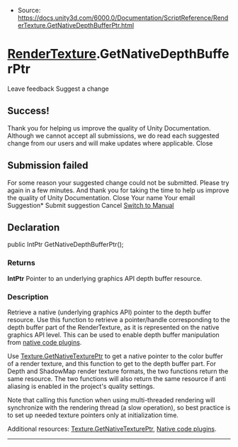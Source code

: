 * Source: https://docs.unity3d.com/6000.0/Documentation/ScriptReference/RenderTexture.GetNativeDepthBufferPtr.html

#  [RenderTexture](https://docs.unity3d.com/6000.0/Documentation/ScriptReference/RenderTexture.html).GetNativeDepthBufferPtr
Leave feedback
Suggest a change
## Success!
Thank you for helping us improve the quality of Unity Documentation. Although we cannot accept all submissions, we do read each suggested change from our users and will make updates where applicable.
Close
## Submission failed
For some reason your suggested change could not be submitted. Please <a>try again</a> in a few minutes. And thank you for taking the time to help us improve the quality of Unity Documentation.
Close
Your name Your email Suggestion* Submit suggestion
Cancel
[Switch to Manual](https://docs.unity3d.com/6000.0/Documentation/Manual/class-RenderTexture.html "Go to RenderTexture Component in the Manual")
## Declaration
public IntPtr GetNativeDepthBufferPtr(); 
### Returns
**IntPtr** Pointer to an underlying graphics API depth buffer resource. 
### Description
Retrieve a native (underlying graphics API) pointer to the depth buffer resource.
Use this function to retrieve a pointer/handle corresponding to the depth buffer part of the RenderTexture, as it is represented on the native graphics API level. This can be used to enable depth buffer manipulation from [native code plugins](https://docs.unity3d.com/6000.0/Documentation/Manual/native-plugin-interface.html).  
  
Use [Texture.GetNativeTexturePtr](https://docs.unity3d.com/6000.0/Documentation/ScriptReference/Texture.GetNativeTexturePtr.html) to get a native pointer to the color buffer of a render texture, and this function to get to the depth buffer part. For Depth and ShadowMap render texture formats, the two functions return the same resource. The two functions will also return the same resource if anti aliasing is enabled in the project's quality settings.  
  
Note that calling this function when using multi-threaded rendering will synchronize with the rendering thread (a slow operation), so best practice is to set up needed texture pointers only at initialization time.  
  
Additional resources: [Texture.GetNativeTexturePtr](https://docs.unity3d.com/6000.0/Documentation/ScriptReference/Texture.GetNativeTexturePtr.html), [Native code plugins](https://docs.unity3d.com/6000.0/Documentation/Manual/native-plugin-interface.html).
* * *
